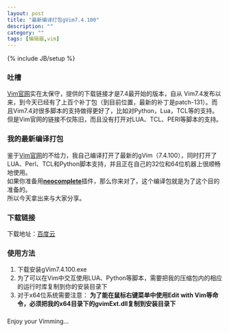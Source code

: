 ```yaml
---
layout: post
title: "最新编译打包gVim7.4.100"
description: ""
category: ""
tags: [编辑器,vim]
---
```

{% include JB/setup %}


### 吐槽
[Vim官网](www.vim.org "Vim 官网")实在太保守，提供的下载链接才是7.4最开始的版本，自从
Vim7.4发布以来，到今天已经有了上百个补丁包（到目前位置，最新的补丁是patch-131）。而且Vim7.4对很多脚本的支持做得更好了，比如对Python，Lua，TCL等的支持。但是Vim官网的链接不仅陈旧，而且没有打开对LUA、TCL、PERl等脚本的支持。    
### 我的最新编译打包
鉴于[Vim官网](www.vim.org "Vim 官网")的不给力，我自己编译打开了最新的gVim（7.4.100），同时打开了LUA、Perl、TCL和Python脚本支持，并且正在自己的32位和64位机器上很顺畅地使用。    
如果你准备用[**neocomplete**](https://github.com/Shougo/neocomplete.vim "neocomplete")插件，那么你来对了，这个编译包就是为了这个目的准备的。    
所以今天拿出来与大家分享。   
### 下载链接
下载地址：[百度云](http://yun.baidu.com/share/link?shareid=2154099419&uk=2986591212)
### 使用方法
1. 下载安装gVim7.4.100.exe
2. 为了可以在Vim中交互使用LUA、Python等脚本，需要把我的压缩包内的相应的运行时库复制到你的安装目录下
3. 对于x64位系统需要注意：
	**为了能在鼠标右键菜单中使用Edit with Vim等命令，必须把我的x64目录下的gvimExt.dll复制到安装目录下**

### 
Enjoy your Vimming...
